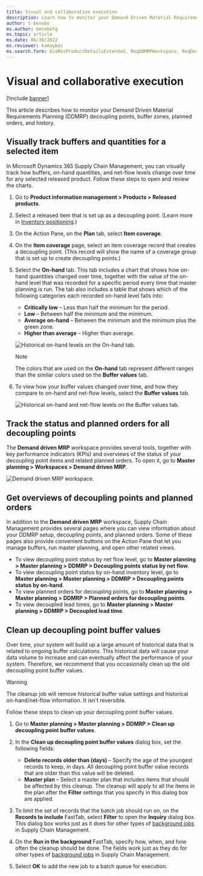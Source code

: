 ```yaml
---
title: Visual and collaborative execution
description: Learn how to monitor your Demand Driven Material Requirements Planning (DDMRP) decoupling points, buffer zones, planned orders, and history.
author: t-benebo
ms.author: benebotg
ms.topic: article
ms.date: 06/30/2022
ms.reviewer: kamaybac
ms.search.form: EcoResProductDetailsExtended, ReqDDMRPWorkspace, ReqDecouplingPointsStatusByNetFlow, ReqDecouplingPointStatusByOnHand, ReqPlannedOrderForm, ReqItemDecoupledLeadTime
---
```


# Visual and collaborative execution

[!include [banner](../../includes/banner.md)]

This article describes how to monitor your Demand Driven Material Requirements Planning (DDMRP) decoupling points, buffer zones, planned orders, and history.

## Visually track buffers and quantities for a selected item

In Microsoft Dynamics 365 Supply Chain Management, you can visually track how buffers, on-hand quantities, and net-flow levels change over time for any selected released product. Follow these steps to open and review the charts.

1. Go to **Product information management \> Products \> Released products**.
1. Select a released item that is set up as a decoupling point. (Learn more in [Inventory positioning](ddmrp-inventory-positioning.md).)
1. On the Action Pane, on the **Plan** tab, select **Item coverage**.
1. On the **Item coverage** page, select an item coverage record that creates a decoupling point. (This record will show the name of a coverage group that is set up to create decoupling points.)
1. Select the **On-hand** tab. This tab includes a chart that shows how on-hand quantities changed over time, together with the value of the on-hand level that was recorded for a specific period every time that master planning is run. The tab also includes a table that shows which of the following categories each recorded on-hand level falls into:

    - **Critically low** – Less than half the minimum for the period.
    - **Low** – Between half the minimum and the minimum.
    - **Average on-hand** – Between the minimum and the minimum plus the green zone.
    - **Higher than average** – Higher than average.

    ![Historical on-hand levels on the On-hand tab.](media/ddmrp-on-hand-graph.png "Historical on-hand levels on the On-hand tab")

    > [!NOTE]
    > The colors that are used on the **On-hand** tab represent different ranges than the similar colors used on the **Buffer values** tab.

1. To view how your buffer values changed over time, and how they compare to on-hand and net-flow levels, select the **Buffer values** tab.

    ![Historical on-hand and net-flow levels on the Buffer values tab.](media/ddmrp-buffer-values-graph.png "Historical on-hand and net-flow levels on the Buffer values tab")

## Track the status and planned orders for all decoupling points

The **Demand driven MRP** workspace provides several tools, together with key performance indicators (KPIs) and overviews of the status of your decoupling point items and related planned orders. To open it, go to **Master planning \> Workspaces \> Demand driven MRP**.

![Demand driven MRP workspace.](media/ddmrp-workspace.png "Demand driven MRP workspace")

## Get overviews of decoupling points and planned orders

In addition to the **Demand driven MRP** workspace, Supply Chain Management provides several pages where you can view information about your DDMRP setup, decoupling points, and planned orders. Some of these pages also provide convenient buttons on the Action Pane that let you manage buffers, run master planning, and open other related views.

- To view decoupling point status by net flow level, go to **Master planning \> Master planning \> DDMRP \> Decoupling points status by net flow**.
- To view decoupling point status by on-hand inventory level, go to **Master planning \> Master planning \> DDMRP \> Decoupling points status by on-hand**.
- To view planned orders for decoupling points, go to **Master planning \> Master planning \> DDMRP \> Planned orders for decoupling points**.
- To view decoupled lead times, go to **Master planning \> Master planning \> DDMRP \> Decoupled lead time**.

## Clean up decoupling point buffer values

Over time, your system will build up a large amount of historical data that is related to ongoing buffer calculations. This historical data will cause your data volume to increase and can eventually affect the performance of your system. Therefore, we recommend that you occasionally clean up the old decoupling point buffer values.

> [!WARNING]
> The cleanup job will remove historical buffer value settings and historical on-hand/net-flow information. It isn't reversible.

Follow these steps to clean up your decoupling point buffer values.

1. Go to **Master planning \> Master planning \> DDMRP \> Clean up decoupling point buffer values**.
1. In the **Clean up decoupling point buffer values** dialog box, set the following fields:

    - **Delete records older than (days)** – Specify the age of the youngest records to keep, in days. All decoupling point buffer value records that are older than this value will be deleted.
    - **Master plan** – Select a master plan that includes items that should be affected by this cleanup. The cleanup will apply to all the items in the plan after the **Filter** settings that you specify in this dialog box are applied.

1. To limit the set of records that the batch job should run on, on the **Records to include** FastTab, select **Filter** to open the **Inquiry** dialog box. This dialog box works just as it does for other types of [background jobs](../../../fin-ops-core/dev-itpro/sysadmin/batch-processing-overview.md) in Supply Chain Management.
1. On the **Run in the background** FastTab, specify how, when, and how often the cleanup should be done. The fields work just as they do for other types of [background jobs](../../../fin-ops-core/dev-itpro/sysadmin/batch-processing-overview.md) in Supply Chain Management.
1. Select **OK** to add the new job to a batch queue for execution.
